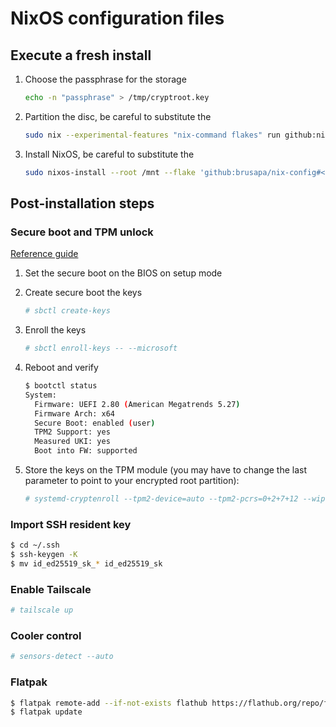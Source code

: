 # NixOS configuration files

## Execute a fresh install

1. Choose the passphrase for the storage

    ``` bash
    echo -n "passphrase" > /tmp/cryptroot.key
    ```
    
2. Partition the disc, be careful to substitute the <host>

    
    ``` bash
    sudo nix --experimental-features "nix-command flakes" run github:nix-community/disko -- --mode disko --write-efi-boot-entries  --flake 'github:brusapa/nix-config#<host>'
    ```
    
3. Install NixOS, be careful to substitute the <host>

    ``` bash
    sudo nixos-install --root /mnt --flake 'github:brusapa/nix-config#<host>'
    ```

## Post-installation steps

### Secure boot and TPM unlock

[Reference guide](https://jnsgr.uk/2024/04/nixos-secure-boot-tpm-fde/)

1. Set the secure boot on the BIOS on setup mode
2. Create secure boot the keys

    ``` bash
    # sbctl create-keys
    ```

3. Enroll the keys

    ``` bash
    # sbctl enroll-keys -- --microsoft
    ```

4. Reboot and verify

    ``` bash
    $ bootctl status
    System:
      Firmware: UEFI 2.80 (American Megatrends 5.27)
      Firmware Arch: x64
      Secure Boot: enabled (user)
      TPM2 Support: yes
      Measured UKI: yes
      Boot into FW: supported
    ```

5. Store the keys on the TPM module (you may have to change the last parameter to point to your encrypted root partition):

    ``` bash
    # systemd-cryptenroll --tpm2-device=auto --tpm2-pcrs=0+2+7+12 --wipe-slot=tpm2 /dev/nvme0n1p2
    ```

### Import SSH resident key

``` bash
$ cd ~/.ssh
$ ssh-keygen -K
$ mv id_ed25519_sk_* id_ed25519_sk
```

### Enable Tailscale

``` bash
# tailscale up
```

### Cooler control

``` bash
# sensors-detect --auto
```

### Flatpak

``` bash
$ flatpak remote-add --if-not-exists flathub https://flathub.org/repo/flathub.flatpakrepo
$ flatpak update
```
